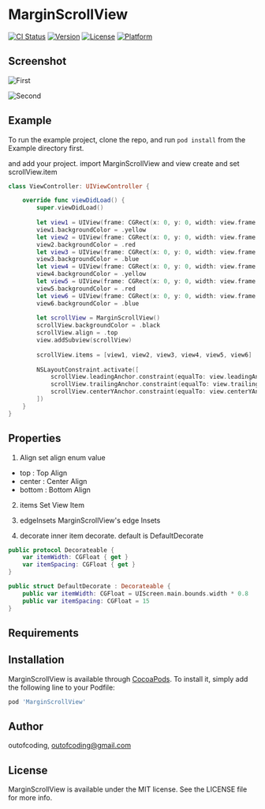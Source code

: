 # MarginScrollView

[![CI Status](https://img.shields.io/travis/outofcoding/MarginScrollView.svg?style=flat)](https://travis-ci.org/outofcoding/MarginScrollView)
[![Version](https://img.shields.io/cocoapods/v/MarginScrollView.svg?style=flat)](https://cocoapods.org/pods/MarginScrollView)
[![License](https://img.shields.io/cocoapods/l/MarginScrollView.svg?style=flat)](https://cocoapods.org/pods/MarginScrollView)
[![Platform](https://img.shields.io/cocoapods/p/MarginScrollView.svg?style=flat)](https://cocoapods.org/pods/MarginScrollView)

## Screenshot

![First](https://user-images.githubusercontent.com/34772312/83946622-fc2cd980-a84c-11ea-8ae3-bbc8882068e2.png)
     
![Second](https://user-images.githubusercontent.com/34772312/83946624-fdf69d00-a84c-11ea-9e4a-bba80cc9b739.png)

## Example

To run the example project, clone the repo, and run `pod install` from the Example directory first.

and add your project.
import MarginScrollView and view create and set scrollView.item

```swift
class ViewController: UIViewController {

    override func viewDidLoad() {
        super.viewDidLoad()
        
        let view1 = UIView(frame: CGRect(x: 0, y: 0, width: view.frame.width * 0.8, height: 100))
        view1.backgroundColor = .yellow
        let view2 = UIView(frame: CGRect(x: 0, y: 0, width: view.frame.width * 0.8, height: 200))
        view2.backgroundColor = .red
        let view3 = UIView(frame: CGRect(x: 0, y: 0, width: view.frame.width * 0.8, height: 300))
        view3.backgroundColor = .blue
        let view4 = UIView(frame: CGRect(x: 0, y: 0, width: view.frame.width * 0.8, height: 70))
        view4.backgroundColor = .yellow
        let view5 = UIView(frame: CGRect(x: 0, y: 0, width: view.frame.width * 0.8, height: 250))
        view5.backgroundColor = .red
        let view6 = UIView(frame: CGRect(x: 0, y: 0, width: view.frame.width * 0.8, height: 100))
        view6.backgroundColor = .blue
        
        let scrollView = MarginScrollView()
        scrollView.backgroundColor = .black
        scrollView.align = .top
        view.addSubview(scrollView)
        
        scrollView.items = [view1, view2, view3, view4, view5, view6]
        
        NSLayoutConstraint.activate([
            scrollView.leadingAnchor.constraint(equalTo: view.leadingAnchor),
            scrollView.trailingAnchor.constraint(equalTo: view.trailingAnchor),
            scrollView.centerYAnchor.constraint(equalTo: view.centerYAnchor)
        ])
    }
}
```

## Properties
1. Align
set align enum value 
- top : Top Align
- center : Center Align
- bottom : Bottom Align

2. items
Set View Item

3. edgeInsets
MarginScrollView's edge Insets

4. decorate
inner item decorate. default is DefaultDecorate
```swift
public protocol Decorateable {
    var itemWidth: CGFloat { get }
    var itemSpacing: CGFloat { get }
}

public struct DefaultDecorate : Decorateable {
    public var itemWidth: CGFloat = UIScreen.main.bounds.width * 0.8
    public var itemSpacing: CGFloat = 15
}
```

## Requirements

## Installation

MarginScrollView is available through [CocoaPods](https://cocoapods.org). To install
it, simply add the following line to your Podfile:

```ruby
pod 'MarginScrollView'
```

## Author

outofcoding, outofcoding@gmail.com

## License

MarginScrollView is available under the MIT license. See the LICENSE file for more info.


